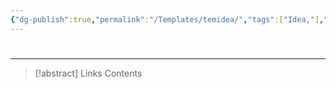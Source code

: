 ```yaml
---
{"dg-publish":true,"permalink":"/Templates/temidea/","tags":["Idea,"],"noteIcon":"","created":"2023-08-22T23:49:27.944-05:00","updated":"2023-08-25T23:43:48.063-05:00"}
---
```



#

- - - 
> [!abstract] Links
> Contents
